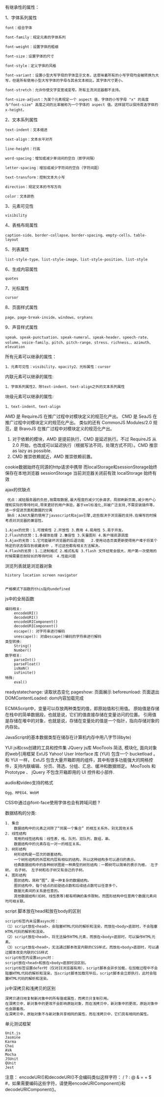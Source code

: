 有继承性的属性：

1、字体系列属性

    font：组合字体
    
    font-family：规定元素的字体系列
    
    font-weight：设置字体的粗细
    
    font-size：设置字体的尺寸
    
    font-style：定义字体的风格
    
    font-variant：设置小型大写字母的字体显示文本，这意味着所有的小写字母均会被转换为大写，但是所有使用小型大写字体的字母与其余文本相比，其字体尺寸更小。
    
    font-stretch：允许你使文字变宽或变窄。所有主流浏览器都不支持。
    
    font-size-adjust：为某个元素规定一个 aspect 值，字体的小写字母 "x" 的高度与"font-size" 高度之间的比率被称为一个字体的 aspect 值。这样就可以保持首选字体的 x-height。

2、文本系列属性
    
    text-indent：文本缩进
    
    text-align：文本水平对齐
    
    line-height：行高
    
    word-spacing：增加或减少单词间的空白（即字间隔）
    
    letter-spacing：增加或减少字符间的空白（字符间距）
    
    text-transform：控制文本大小写
    
    direction：规定文本的书写方向
    
    color：文本颜色

3、元素可见性

    visibility

4、表格布局属性

    caption-side、border-collapse、border-spacing、empty-cells、table-layout

5、列表属性

    list-style-type、list-style-image、list-style-position、list-style

6、生成内容属性

    quotes

7、光标属性

    cursor

8、页面样式属性

    page、page-break-inside、windows、orphans

9、声音样式属性

    speak、speak-punctuation、speak-numeral、speak-header、speech-rate、volume、voice-family、pitch、pitch-range、stress、richness、、azimuth、elevation

所有元素可以继承的属性：

    1、元素可见性：visibility、opacity2、光标属性：cursor

内联元素可以继承的属性:

    1、字体系列属性2、除text-indent、text-align之外的文本系列属性

块级元素可以继承的属性:

    1、text-indent、text-align
    
AMD 是 RequireJS 在推广过程中对模块定义的规范化产出。
CMD 是 SeaJS 在推广过程中对模块定义的规范化产出。
类似的还有 CommonJS Modules/2.0 规范，是 BravoJS 在推广过程中对模块定义的规范化产出。
1. 对于依赖的模块，AMD 是提前执行，CMD 是延迟执行。不过 RequireJS 从 2.0 开始，也改成可以延迟执行（根据写法不同，处理方式不同）。CMD 推崇 as lazy as possible.
2. CMD 推崇依赖就近，AMD 推崇依赖前置。

cookie数据始终在同源的http请求中携带
而localStorage和sessionStorage始终保存在本地浏览器
sessionStorage 当前浏览器关闭前有效
localStorage 始终有效

ajax的优缺点

     优点：减轻服务器的负担,按需取数据,最大程度的减少冗余请求，局部刷新页面,减少用户心理和实际的等待时间,带来更好的用户体验，基于xml标准化,并被广泛支持,不需安装插件等，进一步促进页面和数据的分离
     缺点：AJAX大量的使用了javascript和ajax引擎,这些取决于浏览器的支持.在编写的时候考虑对浏览器的兼容性。

    1.Ajax的优势：1.可搜索性 2.开放性 3.费用 4.易用性 5.易于开发。
    2.Flash的优势：1.多媒体处理 2.兼容性 3.矢量图形 4.客户端资源调度
    3.Ajax的劣势：1.它可能破坏浏览器的后退功能   2.使用动态页面更新使得用户难于将某个特定的状态保存到收藏夹中 ，不过这些都有相关方法解决。
    4.Flash的劣势：1.二进制格式 2.格式私有 3.flash 文件经常会很大，用户第一次使用的时候需要忍耐较长的等待时间  4.性能问题
    

浏览列表就是浏览器对象
    
    history location screen navigator
    
    
    严格模式下函数的this指向undefined
    
    
js中的全局函数
    
    编码相关:
        encodeURI()
        decodeURI()
        encodeURIComponent()
        decodeURIComponent()
        escape(): 对字符串进行编码
        unescape(): 对由escape()编码的字符串进行解码
    类型转换:
        String()
        Number()
    数字相关:
        parseInt()
        parseFloat()
        isNaN()
        isFinite()
    特殊:
        eval()
        
        
readystatechange: 读取状态变化
pageshow: 页面展示
beforeunload: 页面退出
DOMContentLoaded: dom内容加载完成


ECMAScript中，变量可以存放两种类型的值，即原始值和引用值。
原始值是存储在栈中的简单数据段，也就是说，它们的值直接存储在变量访问的位置。
引用值是存储在堆中的对象，也就是说，存储在变量处的值是一个指针，指向存储对象的内存处。

JavaScript的基本数据类型在储存在计算机内存中用八字节(8byte)


YUI js和css创建的工具和控件集
JQuery js库
MooTools  简洁, 模块化, 面向对象的web引用框架
ExtJS 
Yahoo! User Interface  库  (YUI)  包含一个  bucketload 。
和  YUI  一样， ExtJS  包含大量开箱即用的组件，其中有很多功能强大的网格控件，支持内联编辑、分页、筛选、分组、汇总、缓冲和数据绑定。
MooTools  和  Prototype 、 jQuery  不包含开箱即用的  UI  控件和小部件.


audio和video支持的格式

    Ogg、MPEG4、WebM
    
CSS中通过@font-face使用字体也会有跨域问题 ?

数据结构的分类:

    1. 集合
        数据结构中的元素之间除了“同属一个集合” 的相互关系外，别无其他关系
    2. 线性结构
        常用的线性结构有：线性表，栈，队列，双队列，数组，串。
        数据结构中的元素存在一对一的相互关系。
    3. 树形结构
        树形结构是一层次的嵌套结构。 
        一个树形结构的外层和内层有相似的结构，所以这种结构多可以递归的表示。
        经典数据结构中的各种树状图是一种典型的树形结构：一颗树可以简单的表示为根， 左子树， 右子树。 左子树和右子树又有自己的子树。
    4. 图形结构
        图状结构，简称“图”，是一种复杂的数据结构。
        图状结构中，每个结点的前驱结点数和后续结点数可以任意多个。
        数据元素间的关系是任意的。
        其他数据结构(如树、线性表等)都有明确的条件限制，而图形结构中任意两个数据元素间均可相关联。
        
        
        
script 脚本放在head和放在body的区别

    script标签内未设置async时：
    （1）script放在<head>，会阻塞HTML代码的解析和渲染，而放在<body>底部时，不会阻塞HTML代码的解析和渲染。
    （2）script放在<head>，将无法操作HTML元素，而放在<body>底部时，可以操作HTML元素。
    （3）script放在<head>，无法通过脚本改变内联的CSS样式，而放在<body>底部时，可以通过脚本改变内联的CSS样式
    script标签内设置async时：
    script放在<head>和放在<body>底部时没区别。
    script标签设置defer时（仅对IE浏览器有用），script脚本会异步加载，在加载过程中不会阻塞HTML代码的解析和渲染，当script脚本加载完毕后，script脚本会立即执行，此时会阻塞HTML代码的解析和渲染。
    
js中深拷贝和浅拷贝的区别
    
    深拷贝递归地复制新对象中的所有值或属性，而拷贝只复制引用。
    在深拷贝中，新对象中的更改不会影响原始对象，而在浅拷贝中，新对象中的更改，原始对象中也会跟着改。
    在深拷贝中，原始对象不与新对象共享相同的属性，而在浅拷贝中，它们具有相同的属性。
    
单元测试框架
    
    Unit.js
    Jasmine
    Karma
    Chai
    AVA
    Mocha
    JSUnit
    QUnit
    Jest
    
注意： encodeURI()和decodeURI()不会编码类似这样字符： / ? : @ & = + $ #，如果需要编码这些字符，请使用encodeURIComponent()和decodeURIComponent()。


